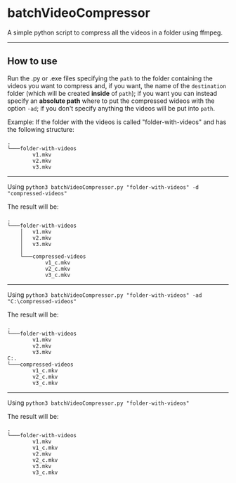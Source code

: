 # batchVideoCompressor

A simple python script to compress all the videos in a folder using ffmpeg.

-----------
## How to use ##

Run the .py or .exe files specifying the `path` to the folder containing the videos you want to compress and, if you want, the name of the `destination` folder (which will be created **inside** of `path`); if you want you can instead specify an **absolute path** where to put the compressed wideos with the option `-ad`; if you don't specify anything the videos will be put into `path`.


Example:
If the folder with the videos is called "folder-with-videos" and has the following structure:

```
.
└───folder-with-videos
        v1.mkv
        v2.mkv
        v3.mkv
```
------------------

Using `python3 batchVideoCompressor.py "folder-with-videos" -d "compressed-videos"`

The result will be:
```
.
└───folder-with-videos
    │   v1.mkv
    │   v2.mkv
    │   v3.mkv
    │
    └───compressed-videos
            v1_c.mkv
            v2_c.mkv
            v3_c.mkv
```
------------------
Using `python3 batchVideoCompressor.py "folder-with-videos" -ad "C:\compressed-videos"`

The result will be:
```
.
└───folder-with-videos
        v1.mkv
        v2.mkv
        v3.mkv
C:.
└───compressed-videos
        v1_c.mkv
        v2_c.mkv
        v3_c.mkv
```

------------------

Using `python3 batchVideoCompressor.py "folder-with-videos"`

The result will be:
```
.
└───folder-with-videos
        v1.mkv
        v1_c.mkv
        v2.mkv
        v2_c.mkv
        v3.mkv
        v3_c.mkv
```
